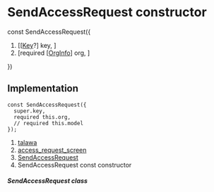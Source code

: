 
<div>

# SendAccessRequest constructor

</div>


const SendAccessRequest({

1.  [[[Key](https://api.flutter.dev/flutter/foundation/Key-class.md)?]
    key, ]
2.  [required
    [[OrgInfo](../../models_organization_org_info/OrgInfo-class.md)]
    org, ]

})



## Implementation

``` language-dart
const SendAccessRequest({
  super.key,
  required this.org,
  // required this.model
});
```







1.  [talawa](../../index.md)
2.  [access_request_screen](../../views_after_auth_screens_join_org_after_auth_access_request_screen/)
3.  [SendAccessRequest](../../views_after_auth_screens_join_org_after_auth_access_request_screen/SendAccessRequest-class.md)
4.  SendAccessRequest const constructor

##### SendAccessRequest class







